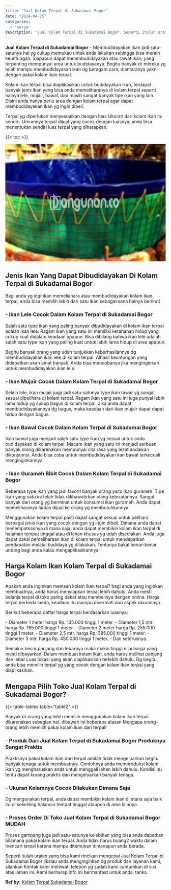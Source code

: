 ```yaml
---
title: "Jual Kolam Terpal di Sukadamai Bogor"
date: "2024-04-25"
categories: 
  - "harga"
description: "Jual Kolam Terpal di Sukadamai Bogor. Seperti itulah uraian yang bisa kami rincikan mengenai Jual Kolam Terpal di Sukadamai Bogor jikalau anda menginginkan d..."
---
```


**Jual Kolam Terpal di Sukadamai Bogor** – Membudidayakan ikan jadi satu-satunya hal yg cukup memukau untuk anda lakukan sehingga bisa meraih keuntungan. Siapapun dapat memmbudidayakan atau rawat ikan, yang terpenting mempunyai area untuk budidayanya. Begitu banyak dr mereka yg telah mampu membudidayakan ikan dg beragam cara, diantaranya yakni dengan pakai kolam ikan terpal.

Kolam ikan terpal bisa diaplikasikan untuk budidayakan ikan, terdapat banyak jenis ikan yang bisa anda memeliharanya di kolam terpal seperti halnya lele, mujair, bawal, dan masih sangat banyak tipe ikan yang lain. Disini anda hanya perlu area dengan kolam terpal agar dapat membudidayakan ikan yg ingin dibeli.

Terpal yg diperlukan menyesuaikan dengan luas Ukuran dari kolam ikan itu sendiri. Umumnya terpal dijual yang cocok dengan luasnya, anda bisa menentukan sendiri luas terpal yang diharapkan.

{{< toc >}}

![Jual Kolam Terpal di Sukadamai Bogor](/images/jual-kolam-terpal-58.png)

## Jenis Ikan Yang Dapat Dibudidayakan Di Kolam Terpal di Sukadamai Bogor

Bagi anda yg inginkan memeliahara atau membudidayakan kolam ikan terpal, anda bisa memilih lebih dari satu ikan sebagaimana halnya berikut!

### \- Ikan Lele Cocok Dalam Kolam Terpal di Sukadamai Bogor

Salah satu type ikan yang paling banyak dibudidayakan di kolam ikan terpal adalah ikan lele. Ragam ikan yang satu ini memiliki ketahanan hidup yang cukup kuat didalam keadaan apapun. Bisa dibilang bahwa ikan lele adalah salah satu type ikan yang paling kuat untuk lebih lama hidup di area apapun.

Begitu banyak orang yang udah tunjukkan keberhasilannya dg membudidayakan ikan lele di kolam terpal. Alhasil keuntungan yang didapatkan akan amat banyak. Anda bisa mencobanya jika menginginkan untuk membudidayakan ikan lele.

### \- Ikan Mujair Cocok Dalam Kolam Terpal di Sukadamai Bogor

Selain lele, ikan mujair juga jadi satu-satunya type ikan tawar yg sangat sesuai dipelihara di kolam terpal. Ragam ikan yang satu ini juga punyai lebih lama hidup yg cukup bagus di kolam terpal. Jika anda dapat membudidayakannya dg bagus, maka keadaan dari ikan mujair dapat dapat hidup dengan bagus.

### \- Ikan Bawal Cocok Dalam Kolam Terpal di Sukadamai Bogor

Ikan bawal juga menjadi salah satu type ikan yg sesuai untuk anda budidayakan di kolam terpal. Macam ikan yang satu ini menjadi serbuan banyak orang dikarenakan mempunyai cita rasa yang lezat andaikan dikonsumsi. Anda bisa coba untuk membudidayakan kan bawal terkecuali menginginkannya.

### \- Ikan Gurameh Bibit Cocok Dalam Kolam Terpal di Sukadamai Bogor

Beberapa type ikan yang jadi favorit banyak orang yaitu ikan gurameh. Tipe ikan yang satu ini telah tidak dikhawatirkan ulang kelezatannya. Sangat banyak dari orang yg berminat untuk konsumsi ikan gurameh. Anda dapat memeliharanya lantas dijual ke orang yg membutuhkannya.

Menggunakan kolam terpal pasti dapat sangat sesuai untuk pelihara berbagai jenis ikan yang cocok dengan yg ingin dibeli. Dimana anda dapat menempatkannya di mana saja, anda dapat membikin kolam ikan terpal di halaman tempat tinggal atau di lahan khusus yg udah disediakan. Anda juga dapat pakai pemeliharaan ikan di kolam terpal untuk mendapatkan pendapatan melalui budidaya yg dilakukan. Tentunya bakal benar-benar untung bagi anda kalau mengaplikasikannya.

## Harga Kolam Ikan Kolam Terpal di Sukadamai Bogor

Apakah anda inginkan memsan kolam ikan terpal? bagi anda yang inginkan membuatnya, anda harus menyiapkan terpal lebih dahulu. Anda mesti belanja terpal di toko paling dekat atau membelinya dengan online. Harga terpal berbeda-beda, keadaan itu mampu dicermati dari aspek ukurannya.

Berikut beberapa daftar harga terpal berdasarkan luasnya:

\- Diameter 1 meter harga Rp. 135.000 tinggi 1 meter. - Diameter 1,5 mtr. harga Rp. 185.000 tinggi 1 meter. - Diameter 2 meter harga Rp. 255.000 tinggi 1 meter. - Diameter 2,5 mtr. harga Rp. 385.000 tinggi 1 meter. - Diameter 3 mtr. harga Rp. 450.000 tinggi 1 meter. - Dan seterusnya.

Semakin besar panjang dan lebarnya maka makin tinggi nilai harga yang mesti dibayarkan. Dalam membuat kolam ikan, anda harus melihat panjang dan lebar Luas lokasi yang akan diaplikasikan terlebih dahulu. Dg begitu, anda bisa memilih terpal yg yang cocok dengan kolam ikan terpal yang diaplikasikan.

## Mengapa Pilih Toko Jual Kolam Terpal di Sukadamai Bogor?

{{< table-tables table="table2" >}}

Banyak dr orang yang lebih memilih menggunakan kolam ikan terpal dikarenakan sebagian hal. dibawah ini beberapa alasan Mengapa orang-orang lebih memilih pakai kolam ikan dari terpal!

### \- Produk Dari Jual Kolam Terpal di Sukadamai Bogor Produknya Sangat Praktis

Praktisnya pakai kolam ikan dari terpal adalah tidak mengeluarkan begitu banyak tenaga untuk membuatnya. Contohnya anda memproduksi kolam ikan yg mengharuskan anda untuk menggali lahan lebih dahulu. Kondisi itu tentu dapat kurang praktis dan mengeluarkan banyak tenaga.

### \- Ukuran Kolamnya Cocok Dilakukan Dimana Saja

Dg mengunakan terpal, anda dapat membikin kolam ikan di mana saja baik itu di sekeliling halaman tempat tinggal ataupun di area lainnya.

### \- Proses Order Di Toko Jual Kolam Terpal di Sukadamai Bogor MUDAH

Proses gampang juga jadi satu-satunya kelebihan yang bisa anda dapatkan bilamana pakai kolam ikan terpal. Anda tidak harus buang2 waktu dalam mencari terpal karena mampu ditemukan dimanapun anda berada.

Seperti itulah uraian yang bisa kami rincikan mengenai Jual Kolam Terpal di Sukadamai Bogor jikalau anda menginginkan dg produk dan layanan kami, silahkan Kontak kami melewati telepon yg sudah kami cantumkan di sisi atas laman ini. Kami berharap info ini bermanfaat untuk anda, tanks.

**Ref by:** [Kolam Terpal Sukadamai Bogor](https://id.wikipedia.org/wiki/Kolam)
